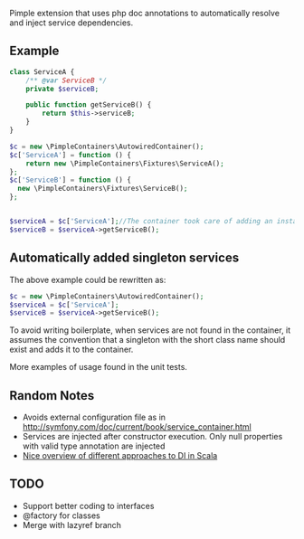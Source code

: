 
Pimple extension that uses php doc annotations to automatically resolve and inject service dependencies.

## Example

```php
class ServiceA {
    /** @var ServiceB */
    private $serviceB;

    public function getServiceB() {
        return $this->serviceB;
    }
}

$c = new \PimpleContainers\AutowiredContainer();
$c['ServiceA'] = function () {
    return new \PimpleContainers\Fixtures\ServiceA();
};
$c['ServiceB'] = function () {
  new \PimpleContainers\Fixtures\ServiceB();
};


$serviceA = $c['ServiceA'];//The container took care of adding an instance of serviceB
$serviceB = $serviceA->getServiceB();

```

## Automatically added singleton services

The above example could be rewritten as:
```php
$c = new \PimpleContainers\AutowiredContainer();
$serviceA = $c['ServiceA'];
$serviceB = $serviceA->getServiceB();
```
To avoid writing boilerplate, when services are not found in the container, it assumes
the convention that a singleton with the short class name should exist and adds it
to the container.

More examples of usage found in the unit tests.

## Random Notes

- Avoids external configuration file as in http://symfony.com/doc/current/book/service_container.html
- Services are injected after constructor execution. Only null properties with valid type annotation are injected
- [Nice overview of different approaches to DI in Scala](http://jonasboner.com/2008/10/06/real-world-scala-dependency-injection-di/)


## TODO
- Support better coding to interfaces
- @factory for classes
- Merge with lazyref branch
